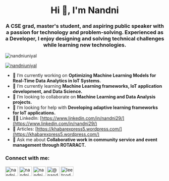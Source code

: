 <h1 align="center">Hi 👋, I'm Nandni</h1>
<h3 align="center">A CSE grad, master's student, and aspiring public speaker with a passion for technology and problem-solving. Experienced as a Developer, I enjoy designing and solving technical challenges while learning new technologies.</h3>

<p align="left"> <img src="https://komarev.com/ghpvc/?username=nandniuniyal&label=Profile%20views&color=0e75b6&style=flat" alt="nandniuniyal" /> </p>

<p align="left"> <a href="https://github.com/ryo-ma/github-profile-trophy"><img src="https://github-profile-trophy.vercel.app/?username=nandniuniyal" alt="nandniuniyal" /></a> </p>

- 🔭 I’m currently working on **Optimizing Machine Learning Models for Real-Time Data Analytics in IoT Systems.**  
- 🌱 I’m currently learning **Machine Learning frameworks, IoT application development, and Data Science.**  
- 👯 I’m looking to collaborate on **Machine Learning and Data Analysis projects.**  
- 🤝 I’m looking for help with **Developing adaptive learning frameworks for IoT applications.**  
- 👨‍💻 LinkedIn: [https://www.linkedin.com/in/nandni29/](https://www.linkedin.com/in/nandni29/)  
- 📝 Articles: [https://khabarexpress5.wordpress.com/](https://khabarexpress5.wordpress.com/)  
- 💬 Ask me about **Collaborative work in community service and event management through ROTARACT.**  

<h3 align="left">Connect with me:</h3>
<p align="left">
<a href="https://dev.to/nandniuniyal" target="_blank"><img align="center" src="https://raw.githubusercontent.com/rahuldkjain/github-profile-readme-generator/master/src/images/icons/Social/devto.svg" alt="nandniuniyal" height="30" width="40" /></a>
<a href="https://twitter.com/nandniuniyal" target="_blank"><img align="center" src="https://raw.githubusercontent.com/rahuldkjain/github-profile-readme-generator/master/src/images/icons/Social/twitter.svg" alt="nandniuniyal" height="30" width="40" /></a>
<a href="https://linkedin.com/in/nandni29" target="_blank"><img align="center" src="https://raw.githubusercontent.com/rahuldkjain/github-profile-readme-generator/master/src/images/icons/Social/linked-in-alt.svg" alt="nandni29" height="30" width="40" /></a>
<a href="https://medium.com/@nandniuniyal" target="_blank"><img align="center" src="https://raw.githubusercontent.com/rahuldkjain/github-profile-readme-generator/master/src/images/icons/Social/medium.svg" alt="@nandniuniyal" height="30" width="40" /></a>
<a href="https://leetcode.com/u/nandni2929/" target="_blank"><img align="center" src="https://raw.githubusercontent.com/rahuldkjain/github-profile-readme-generator/master/src/images/icons/Social/leet-code.svg" alt="leetcode" height="30" width="40" /></a>
</p>


